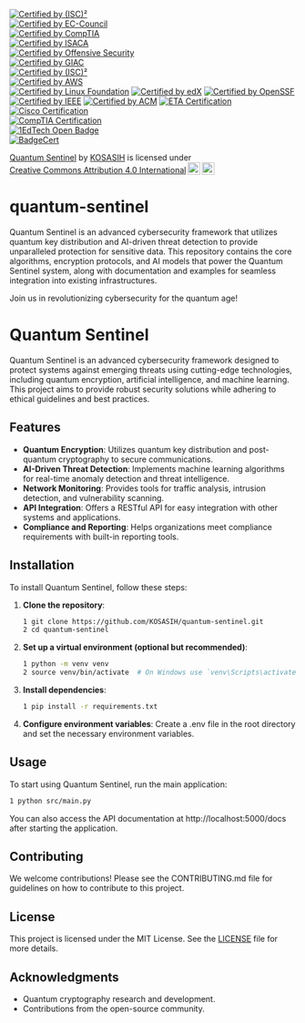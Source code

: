 [![Certified by (ISC)²](https://img.shields.io/badge/Certified%20by%20(ISC)²-CISSP%20Certification-purple.svg)](https://www.isc2.org/Certifications/CISSP)  
[![Certified by EC-Council](https://img.shields.io/badge/Certified%20by%20EC--Council-CEH%20Certification-green.svg)](https://www.eccouncil.org/programs/certified-ethical-hacker-ceh/)  
[![Certified by CompTIA](https://img.shields.io/badge/Certified%20by%20CompTIA-Security%2B%20Certification-yellow.svg)](https://www.comptia.org/certifications/security)  
[![Certified by ISACA](https://img.shields.io/badge/Certified%20by%20ISACA-CISM%20Certification-red.svg)](https://www.isaca.org/credentialing/cism)  
[![Certified by Offensive Security](https://img.shields.io/badge/Certified%20by%20Offensive%20Security-OSCP%20Certification-orange.svg)](https://www.offensive-security.com/certification/oscp/)  
[![Certified by GIAC](https://img.shields.io/badge/Certified%20by%20GIAC-GSEC%20Certification-blue.svg)](https://www.giac.org/certification/security-essentials-gsec)  
[![Certified by (ISC)²](https://img.shields.io/badge/Certified%20by%20(ISC)²-CCSP%20Certification-lightblue.svg)](https://www.isc2.org/Certifications/CCSP)  
[![Certified by AWS](https://img.shields.io/badge/Certified%20by%20AWS-AWS%20Security%20Specialty%20Certification-ff9900.svg)](https://aws.amazon.com/certification/certified-security-specialty/)  
[![Certified by Linux Foundation](https://img.shields.io/badge/Certified%20by%20Linux%20Foundation-Linux%20Foundation%20Certification-blue.svg)](https://training.linuxfoundation.org/badges-2/)
[![Certified by edX](https://img.shields.io/badge/Certified%20by%20edX-edX%20Certification-orange.svg)](https://www.edx.org/verified-certificate)
[![Certified by OpenSSF](https://img.shields.io/badge/Certified%20by%20OpenSSF-OpenSSF%20Certification-green.svg)](https://openssf.org/training/courses/)
[![Certified by IEEE](https://img.shields.io/badge/Certified%20by%20IEEE-IEEE%20Certification-red.svg)](https://www.ieee.org/education/index.html)
[![Certified by ACM](https://img.shields.io/badge/Certified%20by%20ACM-ACM%20Certification-purple.svg)](https://www.acm.org/education)
[![ETA Certification](https://img.shields.io/badge/ETA%20Certification-ETA%20Digital%20Badge-blue.svg)](https://www.etai.org/digital_badges.html)  
[![Cisco Certification](https://img.shields.io/badge/Cisco%20Certification-Cisco%20Digital%20Badge-green.svg)](https://www.cisco.com/site/us/en/learn/training-certifications/certifications/digital-badges.html)  
[![CompTIA Certification](https://img.shields.io/badge/CompTIA%20Certification-CompTIA%20Digital%20Badge-orange.svg)](https://www.comptia.org/certifications/comptia-digital-badges)  
[![1EdTech Open Badge](https://img.shields.io/badge/1EdTech%20Open%20Badge-1EdTech%20Digital%20Badge-purple.svg)](https://www.1edtech.org/standards/open-badges)  
[![BadgeCert](https://img.shields.io/badge/BadgeCert-BadgeCert%20Digital%20Badge-red.svg)](https://badgecert.com/)  

<p xmlns:cc="http://creativecommons.org/ns#" xmlns:dct="http://purl.org/dc/terms/"><a property="dct:title" rel="cc:attributionURL" href="https://github.com/KOSASIH/quantum-sentinel">Quantum Sentinel</a> by <a rel="cc:attributionURL dct:creator" property="cc:attributionName" href="https://www.linkedin.com/in/kosasih-81b46b5a">KOSASIH</a> is licensed under <a href="https://creativecommons.org/licenses/by/4.0/?ref=chooser-v1" target="_blank" rel="license noopener noreferrer" style="display:inline-block;">Creative Commons Attribution 4.0 International<img style="height:22px!important;margin-left:3px;vertical-align:text-bottom;" src="https://mirrors.creativecommons.org/presskit/icons/cc.svg?ref=chooser-v1" alt=""><img style="height:22px!important;margin-left:3px;vertical-align:text-bottom;" src="https://mirrors.creativecommons.org/presskit/icons/by.svg?ref=chooser-v1" alt=""></a></p>

# quantum-sentinel
Quantum Sentinel is an advanced cybersecurity framework that utilizes quantum key distribution and AI-driven threat detection to provide unparalleled protection for sensitive data. This repository contains the core algorithms, encryption protocols, and AI models that power the Quantum Sentinel system, along with documentation and examples for seamless integration into existing infrastructures. 

Join us in revolutionizing cybersecurity for the quantum age!

# Quantum Sentinel

Quantum Sentinel is an advanced cybersecurity framework designed to protect systems against emerging threats using cutting-edge technologies, including quantum encryption, artificial intelligence, and machine learning. This project aims to provide robust security solutions while adhering to ethical guidelines and best practices.

## Features

- **Quantum Encryption**: Utilizes quantum key distribution and post-quantum cryptography to secure communications.
- **AI-Driven Threat Detection**: Implements machine learning algorithms for real-time anomaly detection and threat intelligence.
- **Network Monitoring**: Provides tools for traffic analysis, intrusion detection, and vulnerability scanning.
- **API Integration**: Offers a RESTful API for easy integration with other systems and applications.
- **Compliance and Reporting**: Helps organizations meet compliance requirements with built-in reporting tools.

## Installation

To install Quantum Sentinel, follow these steps:

1. **Clone the repository**:

   ```bash
   1 git clone https://github.com/KOSASIH/quantum-sentinel.git
   2 cd quantum-sentinel
   ```

3. **Set up a virtual environment (optional but recommended)**:

   ```bash
   1 python -m venv venv
   2 source venv/bin/activate  # On Windows use `venv\Scripts\activate`
   ```
   
4. **Install dependencies**:

   ```bash
   1 pip install -r requirements.txt
   ```
   
5. **Configure environment variables**: Create a .env file in the root directory and set the necessary environment variables.

## Usage
To start using Quantum Sentinel, run the main application:

```bash
1 python src/main.py
```

You can also access the API documentation at http://localhost:5000/docs after starting the application.

## Contributing
We welcome contributions! Please see the CONTRIBUTING.md file for guidelines on how to contribute to this project.

## License
This project is licensed under the MIT License. See the [LICENSE](LICENSE) file for more details.

## Acknowledgments

- Quantum cryptography research and development.
- Contributions from the open-source community.
